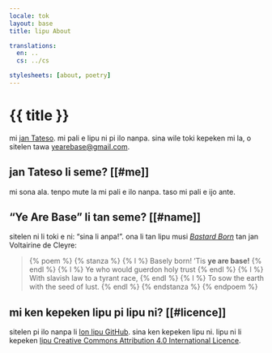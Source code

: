 ```yaml
---
locale: tok
layout: base
title: lipu About

translations:
  en: ..
  cs: ../cs

stylesheets: [about, poetry]
---
```


# {{ title }}

mi [jan Tateso](https://github.com/tadeassoucek). mi pali e lipu ni pi ilo nanpa. sina wile toki kepeken mi la, o sitelen tawa [yearebase@gmail.com](mailto:yearebase@gmail.com).

## jan Tateso li seme? [[#me]]

mi sona ala. tenpo mute la mi pali e ilo nanpa. taso mi pali e ijo ante.

## “Ye Are Base” li tan seme? [[#name]]

sitelen ni li toki e ni: “sina li anpa!”. ona li tan lipu musi [_Bastard Born_](https://theanarchistlibrary.org/library/voltairine-de-cleyre-bastard-born) tan jan Voltairine de Cleyre:

<blockquote>
  {% poem %}
    {% stanza %}
      {% l %} Basely born! ’Tis <strong>ye are base!</strong> {% endl %}
      {% l %} Ye who would guerdon holy trust {% endl %}
      {% l %} With slavish law to a tyrant race, {% endl %}
      {% l %} To sow the earth with the seed of lust. {% endl %}
    {% endstanza %}
  {% endpoem %}
</blockquote>

## mi ken kepeken lipu pi lipu ni? [[#licence]]

sitelen pi ilo nanpa li [lon lipu GitHub](https://github.com/yearebase/yearebase.github.io). sina ken kepeken lipu ni. lipu ni li kepeken [lipu Creative Commons Attribution 4.0 International Licence](https://creativecommons.org/licenses/by/4.0/).
